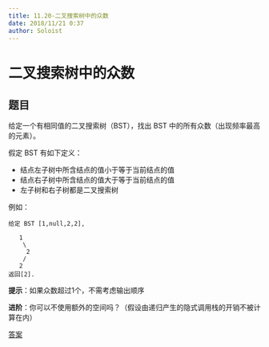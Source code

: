 ```yaml
---
title: 11.20-二叉搜索树中的众数
date: 2018/11/21 0:37
author: Soloist
---
```

    
# 二叉搜索树中的众数

## 题目

给定一个有相同值的二叉搜索树（BST），找出 BST 中的所有众数（出现频率最高的元素）。

假定 BST 有如下定义：

* 结点左子树中所含结点的值小于等于当前结点的值
* 结点右子树中所含结点的值大于等于当前结点的值
* 左子树和右子树都是二叉搜索树

例如：

    给定 BST [1,null,2,2],
    
       1
        \
         2
        /
       2
    返回[2].
    
**提示**：如果众数超过1个，不需考虑输出顺序

**进阶**：你可以不使用额外的空间吗？（假设由递归产生的隐式调用栈的开销不被计算在内）

[答案](https://github.com/aSoloist/java-algorithm/blob/master/code/2018/11/20/Solution.java)